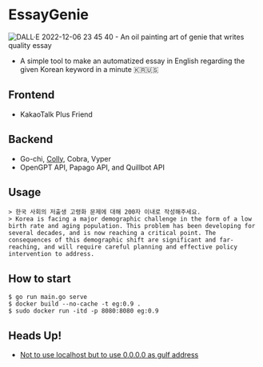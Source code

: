 # EssayGenie
![DALL·E 2022-12-06 23 45 40 - An oil painting art of genie that writes quality essay](https://user-images.githubusercontent.com/41055141/206066998-3eb39d54-4ae6-4735-ab99-af78360bbf48.png)
* A simple tool to make an automatized essay in English regarding the given Korean keyword in a minute 🇰🇷🇺🇸
## Frontend
* KakaoTalk Plus Friend
## Backend
* Go-chi, [Colly](https://github.com/gocolly/colly), Cobra, Vyper
* OpenGPT API, Papago API, and Quillbot API
## Usage
```
> 한국 사회의 저출생 고령화 문제에 대해 200자 이내로 작성해주세요.
> Korea is facing a major demographic challenge in the form of a low birth rate and aging population. This problem has been developing for several decades, and is now reaching a critical point. The consequences of this demographic shift are significant and far-reaching, and will require careful planning and effective policy intervention to address.
```
## How to start
```
$ go run main.go serve
$ docker build --no-cache -t eg:0.9 .
$ sudo docker run -itd -p 8080:8080 eg:0.9
```
## Heads Up!
* [Not to use localhost but to use 0.0.0.0 as gulf address](https://stackoverflow.com/questions/72978008/accessing-docker-ports-from-browser-localhost8000-doesnt-work)
